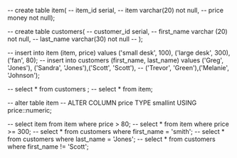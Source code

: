 -- create table item(
-- 	item_id serial,
-- 	item varchar(20) not null,
-- 	price money  not null);

-- create table customers(
-- 	customer_id serial,
-- 	first_name varchar (20) not null,
-- 	last_name varchar(30) not null
-- 	);

-- insert into item  (item, price) values ('small desk', 100), ('large desk', 300), ('fan', 80);
-- insert into customers (first_name, last_name) values ('Greg', 'Jones'), ('Sandra', 'Jones'),('Scott', 'Scott'),
-- 	('Trevor', 'Green'),('Melanie', 'Johnson');

-- select * from customers ;
-- select * from item;

-- alter table item
-- ALTER COLUMN price TYPE smallint USING price::numeric;

-- select item from item where price > 80;
-- select * from item where price >= 300; 
-- select * from customers where first_name = 'smith';
-- select * from customers where last_name = 'Jones';
-- select * from customers where first_name != 'Scott';